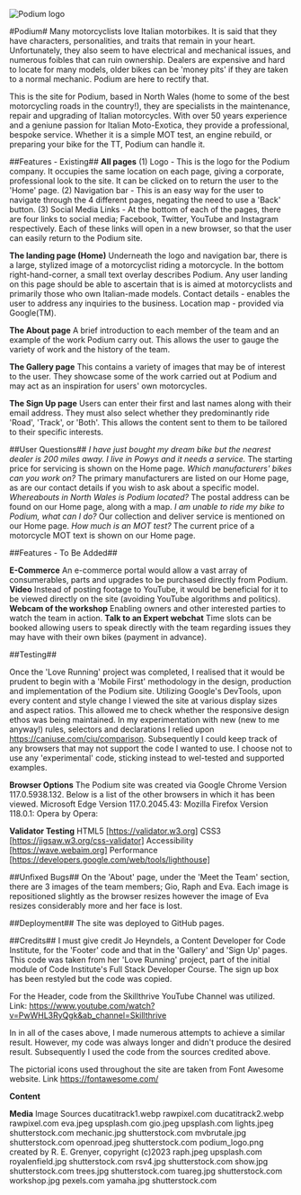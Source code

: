 ![Podium logo](Grenyerre/CI_PP1_POD/assets/images/podium.png)

#Podium#
Many motorcyclists love Italian motorbikes. It is said that they have characters, personalities, and traits that remain in your heart. Unfortunately, they also seem to have
electrical and mechanical issues, and numerous foibles that can ruin ownership. Dealers are expensive and hard to locate for many models, older bikes can be 'money pits' if
they are taken to a normal mechanic. Podium are here to rectify that.

This is the site for Podium, based in North Wales (home to some of the best motorcycling roads in the country!), they are specialists in the maintenance, repair and upgrading
of Italian motorcycles. With over 50 years experience and a geniune passion for Italian Moto-Exotica, they provide a professional, bespoke service. Whether it is a simple MOT test, an engine rebuild, or preparing your bike for the TT, Podium can handle it.

##Features - Existing##
**All pages**
(1) Logo - This is the logo for the Podium company. It occupies the same location on each page, giving a corporate, professional look to the site. It can be clicked on to
return the user to the 'Home' page.
(2) Navigation bar - This is an easy way for the user to navigate through the 4 different pages, negating the need to use a 'Back' button.
(3) Social Media Links - At the bottom of each of the pages, there are four links to social media; Facebook, Twitter, YouTube and Instagram respectively. Each of these links
will open in a new browser, so that the user can easily return to the Podium site.

**The landing page (Home)**
Underneath the logo and navigation bar, there is a large, stylized image of a motorcyclist riding a motorcycle. In the bottom right-hand-corner, a small text overlay describes
Podium. Any user landing on this page should be able to ascertain that is is aimed at motorcyclists and primarily those who own Italian-made models.
Contact details - enables the user to address any inquiries to the business.
Location map - provided via Google(TM).

**The About page**
A brief introduction to each member of the team and an example of the work Podium carry out. This allows the user to gauge the variety of work and the history of the team.

**The Gallery page**
This contains a variety of images that may be of interest to the user. They showcase some of the work carried out at Podium and may act as an inspiration for users' own
motorcycles.

**The Sign Up page**
Users can enter their first and last names along with their email address. They must also select whether they predominantly ride 'Road', 'Track', or 'Both'. This allows the
content sent to them to be tailored to their specific interests.

##User Questions##
_I have just bought my dream bike but the nearest dealer is 200 miles away. I live in Powys and it needs a service._ The starting price for servicing is shown on the Home page.
_Which manufacturers' bikes can you work on?_ The primary manufacturers are listed on our Home page, as are our contact details if you wish to ask about a specific model.
_Whereabouts in North Wales is Podium located?_ The postal address can be found on our Home page, along with a map.
_I am unable to ride my bike to Podium, what can I do?_ Our collection and deliver service is mentioned on our Home page.
_How much is an MOT test?_ The current price of a motorcycle MOT text is shown on our Home page.

##Features - To Be Added##

**E-Commerce**
An e-commerce portal would allow a vast array of consumerables, parts and upgrades to be purchased directly from Podium.
**Video**
Instead of posting footage to YouTube, it would be beneficial for it to be viewed directly on the site (avoiding YouTube algorithms and politics).
**Webcam of the workshop**
Enabling owners and other interested parties to watch the team in action.
**Talk to an Expert webchat**
Time slots can be booked allowing users to speak directly with the team regarding issues they may have with their own bikes (payment in advance).

##Testing##

Once the 'Love Running' project was completed, I realised that it would be prudent to begin with a 'Mobile First' methodology in the design, production and implementation
of the Podium site. Utilizing Google's DevTools, upon every content and style change I viewed the site at various display sizes and aspect ratios. This allowed me to
check whether the responsive design ethos was being maintained.
In my experimentation with new (new to me anyway!) rules, selectors and declarations I relied upon <https://caniuse.com/ciu/comparison>. Subsequently I could keep track of
any browsers that may not support the code I wanted to use. I choose not to use any 'experimental' code, sticking instead to wel-tested and supported examples.

**Browser Options**
The Podium site was created via Google Chrome Version 117.0.5938.132. Below is a list of the other browsers in which it has been viewed.
Microsoft Edge Version 117.0.2045.43:
Mozilla Firefox Version 118.0.1:
Opera by Opera:

**Validator Testing**
HTML5 [https://validator.w3.org]
CSS3 [https://jigsaw.w3.org/css-validator]
Accessibility [https://wave.webaim.org]
Performance [https://developers.google.com/web/tools/lighthouse]

##Unfixed Bugs##
On the 'About' page, under the 'Meet the Team' section, there are 3 images of the team members; Gio, Raph and Eva. Each image is repositioned slightly as the browser resizes however the image of Eva resizes considerably more and her face is lost.

##Deployment##
The site was deployed to GitHub pages.

##Credits##
I must give credit Jo Heyndels, a Content Developer for Code Institute, for the 'Footer' code and that in the 'Gallery' and 'Sign Up' pages. This code was taken from her 'Love Running' project, part of the initial module of Code Institute's Full Stack Developer Course. The sign up box has been restyled but the code was copied.

For the Header, code from the Skillthrive YouTube Channel was utilized. Link: <https://www.youtube.com/watch?v=PwWHL3RyQgk&ab_channel=Skillthrive>

In in all of the cases above, I made numerous attempts to achieve a similar result. However, my code was always longer and didn't produce the desired result. Subsequently I used the code from the sources credited above.

The pictorial icons used throughout the site are taken from Font Awesome website. Link <https://fontawesome.com/>

**Content**

**Media**
Image Sources
ducatitrack1.webp rawpixel.com
ducatitrack2.webp rawpixel.com
eva.jpeg upsplash.com
gio.jpeg upsplash.com
lights.jpeg shutterstock.com
mechanic.jpg shutterstock.com
mvbrutale.jpg shutterstock.com
openroad.jpeg shutterstock.com
podium_logo.png created by R. E. Grenyer, copyright (c)2023
raph.jpeg upsplash.com
royalenfield.jpg shutterstock.com
rsv4.jpg shutterstock.com
show.jpg shutterstock.com
trees.jpg shutterstock.com
tuareg.jpg shutterstock.com
workshop.jpg pexels.com
yamaha.jpg shutterstock.com
